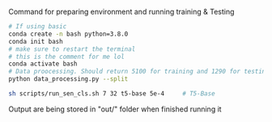 Command for preparing environment and running training & Testing 
```bash
# If using basic 
conda create -n bash python=3.8.0 
conda init bash 
# make sure to restart the terminal 
# this is the comment for me lol 
conda activate bash
# Data proocessing. Should return 5100 for training and 1290 for testing
python data_processing.py --split

sh scripts/run_sen_cls.sh 7 32 t5-base 5e-4     # T5-Base
```

Output are being stored in "out/" folder when finished running it